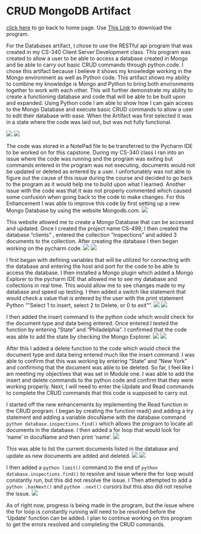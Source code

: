 # CRUD MongoDB Artifact

[click here](https://joeyf12.github.io/) to go back to home page. Use [This Link](MongoCapProgarm_Update.zip) to download the program.

For the Databases artifact, I chose to use the RESTful api program that was created in my CS-340 Client Server Development class. This program was created to allow a user to be able to access a database created in Mongo and be able to carry out basic CRUD commands through python code. I chose this artifact because I believe it shows my knowledge working in the Mongo environment as well as Python code. This artifact shows my ability to combine my knowledge is Mongo and Python to bring both environments together to work with each other. This will further demonstrate my ability to create a functioning database and code that will be able to be built upon and expanded. Using Python code I am able to show how I can gain access to the Mongo Database and execute basic CRUD commands to allow a user to edit their database with ease. When the Artifact was first selected it was in a state where the code was laid out, but was not fully functional.

<img src="MongoPicture1.png">
<img src="MongoPicture2.png">

The code was stored in a NotePad file to be transferred to the Pycharm IDE to be worked on for this capstone. During my CS-340 class I ran into an issue where the code was running and the program was exiting but commands entered in the program was not executing, documents would not be updated or deleted as entered by a user. I unfortunately was not able to figure out the cause of this issue during the course and decided to go back to the program as it would help me to build upon what I learned. Another issue with the code was that it was not properly commented which caused some confusion when going back to the code to make changes. For this Enhancement I was able to improve this code by first setting up a new Mongo Database by using the website Mongodb.com.
<img src="MongoPicture3.png">

This website allowed me to create a Mongo Database that can be accessed and updated. Once I created the project name CS-499, I then created the database “clients” , entered the collection “inspections” and added 3 documents to the collection. After creating the database I then began working on the pycharm code.
<img src="MongoPicture4.png">
<img src="MongoPicture5.png">

I first began with defining variables that will be utilized for connecting with the database and entering the host and port for the code to be able to access the database. I then installed a Mongo plugin which added a Mongo Explorer to the pycharm IDE that allowed me to see my database and collections in real time. This would allow me to see changes made to my database and speed up testing. I then added a switch like statement that would check a value that is entered by the user with the print statement Python “"Select 1 to insert, select 2 to Delete, or 0 to exit"”.
<img src="MongoPicture6.png">
<img src="MongoPicture7.png">

I then added the insert command to the python code which would check for the document type and data being entered. Once entered I tested the function by entering “State” and “Philadelphia”. I confirmed that the code was able to add the state by checking the Mongo Explorer. 
<img src="MongoPicture8.png">
<img src="MongoPicture9.png">

After this I added a delete function to the code which would check the document type and data being entered much like the insert command. I was able to confirm that this was working by entering “State” and “New York” and confirming that the document was able to be deleted. So far, I feel like I am meeting my objectives that was set in Module one. I was able to add the insert and delete commands to the python code and confirm that they were working properly. Next, I will need to enter the Update and Read commands to complete the CRUD commands that this code is supposed to carry out. 

I started off the new enhancements by implementing the Read function in the CRUD program. I began by creating the function read() and adding a try statement and adding a variable docuName with the database command ```python database.inspections.find()``` which allows the program to locate all documents in the database. I then added a for loop that would look for ‘name’ in docuName and then print ‘name’. 
<img src="MongoPicture10.png">
  
This was able to list the current documents listed in the database and update as new documents are added and deleted.
<img src="MongoPicture11.png">
<img src="MongoPicture12.png">

I then added a ```python limit()``` command to the end of ```python database.inspections.find()``` to resolve and issue where the for loop would constantly run, but this did not resolve the issue. I Then attempted to add a ```python .hasNext()``` and ```python .next()``` cursors but this also did not resolve the issue. 
<img src="MongoPicture13.png">

As of right now, progress is being made in the program, but the issue where the for loop is constantly running will need to be resolved before the ‘Update’ function can be added. I plan to continue working on this program to get the errors resolved and completing the CRUD commands.
